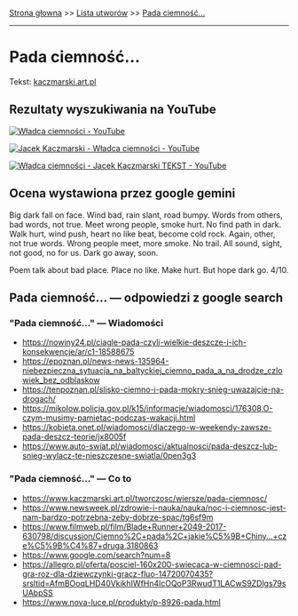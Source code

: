 [Strona głowna](../index.md) >> [Lista utworów](../list.md) >> [Pada ciemność…](397.md)

---

# Pada ciemność…

Tekst: [kaczmarski.art.pl](https://www.kaczmarski.art.pl/tworczosc/wiersze/pada-ciemnosc/)

## Rezultaty wyszukiwania na YouTube

[![Władca ciemności - YouTube](http://img.youtube.com/vi/uueYYto7pNo/0.jpg)](https://www.youtube.com/watch?v=uueYYto7pNo "Władca ciemności - YouTube")

[![Jacek Kaczmarski - Władca ciemności - YouTube](http://img.youtube.com/vi/8YLqgour8nM/0.jpg)](https://www.youtube.com/watch?v=8YLqgour8nM "Jacek Kaczmarski - Władca ciemności - YouTube")

[![Władca ciemności - Jacek Kaczmarski TEKST - YouTube](http://img.youtube.com/vi/naVw-NfnKyw/0.jpg)](https://www.youtube.com/watch?v=naVw-NfnKyw "Władca ciemności - Jacek Kaczmarski TEKST - YouTube")

## Ocena wystawiona przez google gemini

Big dark fall on face. Wind bad, rain slant, road bumpy. Words from others, bad words, not true. Meet wrong people, smoke hurt. No find path in dark. Walk hurt, wind push, heart no like beat, become cold rock. Again, other, not true words. Wrong people meet, more smoke. No trail. All sound, sight, not good, no for us. Dark go away, soon. 

Poem talk about bad place. Place no like. Make hurt. But hope dark go. 4/10.


## Pada ciemność… — odpowiedzi z google search

### "Pada ciemność…" — Wiadomości

 - <https://nowiny24.pl/ciagle-pada-czyli-wielkie-deszcze-i-ich-konsekwencje/ar/c1-18588675>
 - <https://epoznan.pl/news-news-135964-niebezpieczna_sytuacja_na_baltyckiej_ciemno_pada_a_na_drodze_czlowiek_bez_odblaskow>
 - <https://tenpoznan.pl/slisko-ciemno-i-pada-mokry-snieg-uwazajcie-na-drogach/>
 - <https://mikolow.policja.gov.pl/k15/informacje/wiadomosci/176308,O-czym-musimy-pamietac-podczas-wakacji.html>
 - <https://kobieta.onet.pl/wiadomosci/dlaczego-w-weekendy-zawsze-pada-deszcz-teorie/jx8005f>
 - <https://www.auto-swiat.pl/wiadomosci/aktualnosci/pada-deszcz-lub-snieg-wylacz-te-nieszczesne-swiatla/0pen3g3>

### "Pada ciemność…" — Co to

 - <https://www.kaczmarski.art.pl/tworczosc/wiersze/pada-ciemnosc/>
 - <https://www.newsweek.pl/zdrowie-i-nauka/nauka/noc-i-ciemnosc-jest-nam-bardzo-potrzebna-zeby-dobrze-spac/tg6sf9m>
 - <https://www.filmweb.pl/film/Blade+Runner+2049-2017-630798/discussion/Ciemno%2C+pada%2C+jakie%C5%9B+Chiny...+cze%C5%9B%C4%87+druga,3180863>
 - <https://www.google.com/search?num=8>
 - <https://allegro.pl/oferta/posciel-160x200-swiecaca-w-ciemnosci-pad-gra-roz-dla-dziewczynki-gracz-fluo-14720070435?srsltid=AfmBOoqLHD40VkikhIWfHn4lcOQoP3RwudT1LACwS9ZDlgs79sUAbpSS>
 - <https://www.nova-luce.pl/produkty/p-8926-pada.html>

